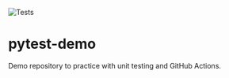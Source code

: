 ![Tests](https://github.com/khidanov/pytest-demo/actions/workflows/test.yml/badge.svg)

# pytest-demo

Demo repository to practice with unit testing and GitHub Actions.
